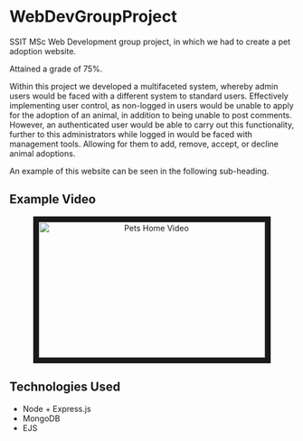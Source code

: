 # WebDevGroupProject

SSIT MSc Web Development group project, in which we had to create a pet adoption website. 

Attained a grade of 75%.

Within this project we developed a multifaceted system, whereby admin users would be faced with a different system to standard users. Effectively implementing user control, as non-logged in users would be unable to apply for the adoption of an animal, in addition to being unable to post comments. However, an authenticated user would be able to carry out this functionality, further to this administrators while logged in would be faced with management tools. Allowing for them to add, remove, accept, or decline animal adoptions.

An example of this website can be seen in the following sub-heading.

## Example Video

<p align="center">
  <a href="https://drive.google.com/file/d/1TWbRofeDnDlJrdJ8qor80b8dtrUuXDL8/view?usp=sharing" title="Pets Home">
    <img src="https://i.imgur.com/rHKqytF.png" alt="Pets Home Video" width="400" height="240" border="10" target="_blank"/>
  </a>
</p>

## Technologies Used

- Node + Express.js
- MongoDB
- EJS 
